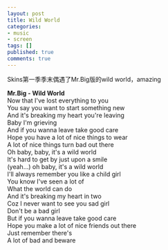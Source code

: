 ```yaml
---
layout: post
title: Wild World
categories:
- music
- screen
tags: []
published: true
comments: true
---
```

<p>Skins第一季季末偶遇了Mr.Big版的wild world，amazing
<div id="_mcePaste"><strong>Mr.Big - Wild World</strong><a href="https://dropbox.com/u/150415/mp3/Wild%20World.mp3"><img style="display: none;" src="http://img3.douban.com/lpic/s6932573.jpg" alt="" /></a></div>
<div id="_mcePaste">Now that I've lost everything to you</div>
<div id="_mcePaste">You say you want to start something new</div>
<div id="_mcePaste">And it's breaking my heart you're leaving</div>
<div id="_mcePaste">Baby I'm grieving</div>
<div id="_mcePaste">And if you wanna leave take good care</div>
<div id="_mcePaste">Hope you have a lot of nice things to wear</div>
<div id="_mcePaste">A lot of nice things turn bad out there</div>
<div id="_mcePaste">Oh baby, baby, it's a wild world</div>
<div id="_mcePaste">It's hard to get by just upon a smile</div>
<div id="_mcePaste">(yeah...) oh baby, it's a wild world</div>
<div id="_mcePaste">I'll always remember you like a child girl</div>
<div id="_mcePaste">You know I've seen a lot of</div>
<div id="_mcePaste">What the world can do</div>
<div id="_mcePaste">And it's breaking my heart in two</div>
<div id="_mcePaste">Coz I never want to see you sad girl</div>
<div id="_mcePaste">Don't be a bad girl</div>
<div id="_mcePaste">But if you wanna leave take good care</div>
<div id="_mcePaste">Hope you make a lot of nice friends out there</div>
<div id="_mcePaste">Just remember there's</div>
<div id="_mcePaste">A lot of bad and beware</div></p>
